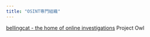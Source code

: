 ```yaml
---
title: "OSINT専門組織"
---
```


[bellingcat - the home of online investigations](https://www.bellingcat.com/)
Project Owl